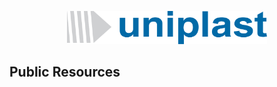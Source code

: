 <p align="center">
  <a href="https://www.uniplast.com.br/" target="blank"><img src="https://raw.githubusercontent.com/uniplastsa/uniplastsa/master/images/logo.svg" width="320" alt="Uniplast Logo" /></a>
</p>

## Public Resources
